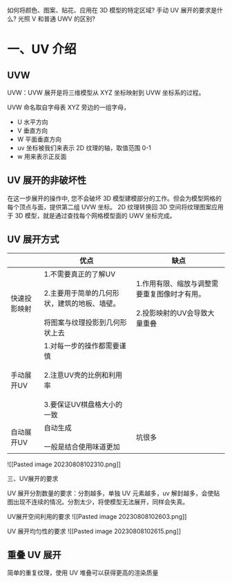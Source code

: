 如何将颜色、图案、贴花、应用在 3D 模型的特定区域?
手动 UV 展开的要求是什么?
光照 V 和普通 UWV 的区别?

# 一、UV 介绍
## UVW
UVW：UVW 展开是将三维模型从 XYZ 坐标映射到 UVW 坐标系的过程。

UVW 命名取自字母表 XYZ 旁边的一组字母，
- U 水平方向
- V 垂直方向
- W 平面垂直方向
- uv 坐标被我们来表示 2D 纹理的轴，取值范围 0-1
- w 用来表示正反面

## UV 展开的非破坏性
在这一步展开的操作中, 您不会破坏 3D 模型建模部分的工作。但会为模型网格的每个顶点与面，提供第二组 UVW 坐标。
2D 纹理转换回 3D 空间将纹理图案应用于 3D 模型，就是通过查找每个网格模型面的 UWV 坐标完成。

## UV 展开方式

|  | 优点 | 缺点  |
|---|---|---|
|快速投影映射 |1.不需要真正的了解UV<br><br>2.主要用于简单的几何形状，建筑的地板、墙壁。<br><br>将图案与纹理投影到几何形状上去|1.作用有限、缩放与调整需要重复图像时才有用。<br><br>2.投影映射的UV会导致大量重叠|
|手动展开UV|1.对每一步的操作都需要谨慎<br><br>2.注意UV壳的比例和利用率<br><br>3.要保证UV棋盘格大小的一致||
|自动展开UV|自动生成<br><br>一般是结合使用味道更加 |坑很多|

![[Pasted image 20230808102310.png]]


三、UV展开的要求

UV 展开分割数量的要求：分割越多，单独 UV 元素越多，uv 解封越多，会使贴图出现不连续的情况。分割太少，将使模型无法展开，同样会失真。

UV展开空间利用的要求
![[Pasted image 20230808102603.png]]

UV 展开均匀性的要求
![[Pasted image 20230808102615.png]]

## 重叠 UV 展开
简单的重复纹理，使用 UV 堆叠可以获得更高的渲染质量

